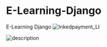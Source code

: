 # E-Learning-Django
E-Learning Django
![Inkedpayment_LI](https://user-images.githubusercontent.com/78277000/128693441-0bad89ae-9fb0-4192-8388-3d4f25b36198.jpg)


![description](https://user-images.githubusercontent.com/78277000/128693339-6ec58632-cbcc-49ab-b5de-5de450de3ae6.jpg)
